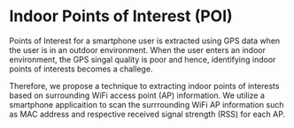 # Indoor Points of Interest (POI)

Points of Interest for a smartphone user is extracted using GPS data when the user is in an outdoor environment. When the user enters an indoor environment, the GPS singal quality is poor and hence, identifying indoor points of interests becomes a challege.

Therefore, we propose a technique to extracting indoor points of interests based on surrounding WiFi access point (AP) information. 
We utilize a smartphone applicaition to scan the surrrounding WiFi AP information such as MAC address and respective received signal strength (RSS) for each AP.
